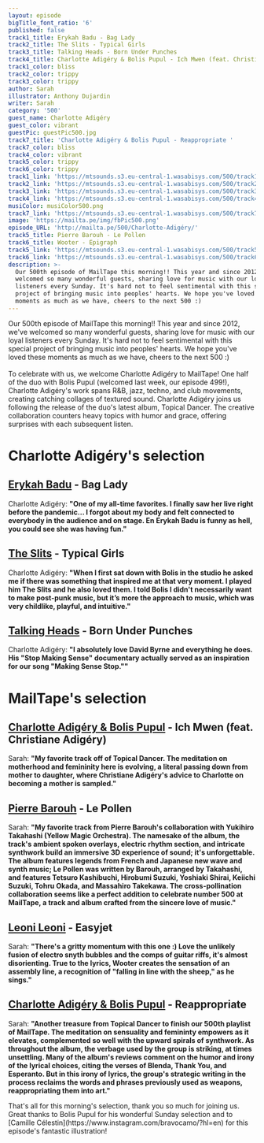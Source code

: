 ```yaml
---
layout: episode
bigTitle_font_ratio: '6'
published: false
track1_title: Erykah Badu - Bag Lady
track2_title: The Slits - Typical Girls
track3_title: Talking Heads - Born Under Punches
track4_title: Charlotte Adigéry & Bolis Pupul - Ich Mwen (feat. Christiane Adigéry)
track1_color: bliss
track2_color: trippy
track3_color: trippy
author: Sarah
illustrator: Anthony Dujardin
writer: Sarah
category: '500'
guest_name: Charlotte Adigéry
guest_color: vibrant
guestPic: guestPic500.jpg
track7_title: 'Charlotte Adigéry & Bolis Pupul - Reappropriate '
track7_color: bliss
track4_color: vibrant
track5_color: trippy
track6_color: trippy
track1_link: 'https://mtsounds.s3.eu-central-1.wasabisys.com/500/track1.mp3'
track2_link: 'https://mtsounds.s3.eu-central-1.wasabisys.com/500/track2.mp3'
track3_link: 'https://mtsounds.s3.eu-central-1.wasabisys.com/500/track3.mp3'
track4_link: 'https://mtsounds.s3.eu-central-1.wasabisys.com/500/track4.mp3'
musiColor: musiColor500.png
track7_link: 'https://mtsounds.s3.eu-central-1.wasabisys.com/500/track7.mp3'
image: 'https://mailta.pe/img/fbPic500.png'
episode_URL: 'http://mailta.pe/500/Charlotte-Adigéry/'
track5_title: Pierre Barouh - Le Pollen
track6_title: Wooter - Epigraph
track5_link: 'https://mtsounds.s3.eu-central-1.wasabisys.com/500/track5.mp3'
track6_link: 'https://mtsounds.s3.eu-central-1.wasabisys.com/500/track6.mp3'
description: >-
  Our 500th episode of MailTape this morning!! This year and since 2012, we've
  welcomed so many wonderful guests, sharing love for music with our loyal
  listeners every Sunday. It's hard not to feel sentimental with this special
  project of bringing music into peoples' hearts. We hope you've loved these
  moments as much as we have, cheers to the next 500 :)
---
```

<p id="introduction"> Our 500th episode of MailTape this morning!! This year and since 2012, we've welcomed so many wonderful guests, sharing love for music with our loyal listeners every Sunday. It's hard not to feel sentimental with this special project of bringing music into peoples' hearts. We hope you've loved these moments as much as we have, cheers to the next 500 :) 
    <br><br>
To celebrate with us, we welcome Charlotte Adigéry to MailTape! One half of the duo with Bolis Pupul (welcomed last week, our episode 499!), Charlotte Adigéry's work spans R&B, jazz, techno, and club movements, creating catching collages of textured sound. Charlotte Adigéry joins us following the release of the duo's latest album, Topical Dancer. The creative collaboration counters heavy topics with humor and grace, offering surprises with each subsequent listen. 
</p>

# Charlotte Adigéry's selection

## [Erykah Badu](https://www.beck.com/) - Bag Lady
Charlotte Adigéry: **"**One of my all-time favorites. I finally saw her live right before the pandemic... I forgot about my body and felt connected to everybody in the audience and on stage. En Erykah Badu is funny as hell, you could see she was having fun.**"**

## [The Slits](https://www.discogs.com/artist/870-Armando) - Typical Girls
Charlotte Adigéry: **"**When I first sat down with Bolis in the studio he asked me if there was something that inspired me at that very moment. I played him The Slits and he also loved them. I told Bolis I didn't necessarily want to make post-punk music, but it’s more the approach to music, which was very childlike, playful, and intuitive.**"**

## [Talking Heads](https://www.officialprincemusic.com/) - Born Under Punches
Charlotte Adigéry: **"**I absolutely love David Byrne and everything he does. His "Stop Making Sense" documentary actually served as an inspiration for our song "Making Sense Stop."**"**

# MailTape's selection

## [Charlotte Adigéry & Bolis Pupul](https://charlotteandbolis.com/) - Ich Mwen (feat. Christiane Adigéry)
Sarah: **"**My favorite track off of Topical Dancer. The meditation on motherhood and femininity here is evolving, a literal passing down from mother to daughter, where Christiane Adigéry's advice to Charlotte on becoming a mother is sampled.**"**

## [Pierre Barouh](https://heavenlysweetness.bandcamp.com/album/into-the-fire-ep) - Le Pollen
Sarah: **"**My favorite track from Pierre Barouh's collaboration with Yukihiro Takahashi (Yellow Magic Orchestra). The namesake of the album, the track's ambient spoken overlays, electric rhythm section, and intricate synthwork build an immersive 3D experience of sound; it's unforgettable. The album features legends from French and Japanese new wave and synth music; Le Pollen was written by Barouh, arranged by Takahashi, and features Tetsuro Kashibuchi, Hirobumi Suzuki, Yoshiaki Shirai, Keiichi Suzuki, Tohru Okada, and Massahiro Takekawa. The cross-pollination collaboration seems like a perfect addition to celebrate number 500 at MailTape, a track and album crafted from the sincere love of music.**"**

## [Leoni Leoni](https://charlotteandbolis.com/) - Easyjet
Sarah: **"**There's a gritty momentum with this one :) Love the unlikely fusion of electro snyth bubbles and the comps of guitar riffs, it's almost disorienting. True to the lyrics, Wooter creates the sensation of an assembly line, a recognition of "falling in line with the sheep," as he sings.**"**

## [Charlotte Adigéry & Bolis Pupul](https://charlotteandbolis.com/) - Reappropriate
Sarah: **"**Another treasure from Topical Dancer to finish our 500th playlist of MailTape. The meditation on sensuality and femininty empowers as it elevates, complemented so well with the upward spirals of synthwork. As throughout the album, the verbage used by the group is striking, at times unsettling. Many of the album's reviews comment on the humor and irony of the lyrical choices, citing the verses of Blenda, Thank You, and Esperanto. But in this irony of lyrics, the group's strategic writing in the process reclaims the words and phrases previously used as weapons, reappropriating them into art.**"**

<p id="outroduction">That's all for this morning's selection, thank you so much for joining us. Great thanks to Bolis Pupul for his wonderful Sunday selection and to [Camille Célestin](https://www.instagram.com/bravocamo/?hl=en) for this episode's fantastic illustration!</p>
